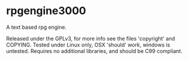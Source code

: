 rpgengine3000
=============

A text based rpg engine.

Released under the GPLv3, for more info see the files 'copyright' and COPYING.
Tested under Linux only, OSX 'should' work, windows is untested.
Requires no additional libraries, and should be C99 compliant.

